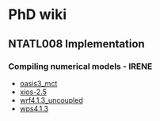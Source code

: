 # PhD wiki
## NTATL008 Implementation
### Compiling numerical models - IRENE
* [oasis3_mct](NTATL008/models/compiling_oasis3-mct)
* [xios-2.5](NTATL008/models/compiling_xios-2.5)
* [wrf4.1.3_uncoupled](NTATL008/models/compiling_wrf4.1.3_uncoupled)
* [wps4.1.3](NTATL008/models/compiling_wps4.1.3)
